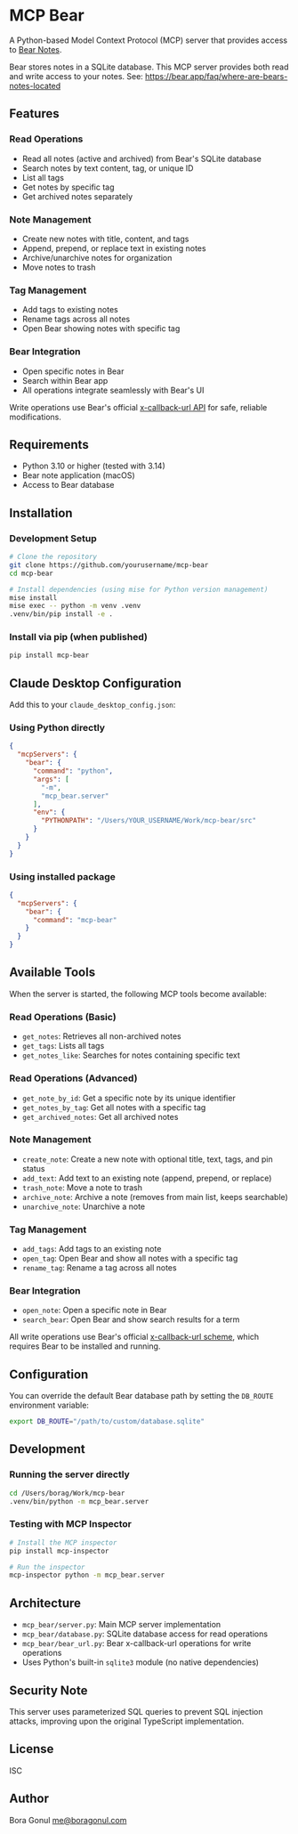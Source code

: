 # MCP Bear

A Python-based Model Context Protocol (MCP) server that provides access to [Bear Notes](https://bear.app).

Bear stores notes in a SQLite database. This MCP server provides both read and write access to your notes.
See: https://bear.app/faq/where-are-bears-notes-located

## Features

### Read Operations
- Read all notes (active and archived) from Bear's SQLite database
- Search notes by text content, tag, or unique ID
- List all tags
- Get notes by specific tag
- Get archived notes separately

### Note Management
- Create new notes with title, content, and tags
- Append, prepend, or replace text in existing notes
- Archive/unarchive notes for organization
- Move notes to trash

### Tag Management
- Add tags to existing notes
- Rename tags across all notes
- Open Bear showing notes with specific tag

### Bear Integration
- Open specific notes in Bear
- Search within Bear app
- All operations integrate seamlessly with Bear's UI

Write operations use Bear's official [x-callback-url API](https://bear.app/faq/x-callback-url-scheme-documentation/) for safe, reliable modifications.

## Requirements

- Python 3.10 or higher (tested with 3.14)
- Bear note application (macOS)
- Access to Bear database

## Installation

### Development Setup

```bash
# Clone the repository
git clone https://github.com/yourusername/mcp-bear
cd mcp-bear

# Install dependencies (using mise for Python version management)
mise install
mise exec -- python -m venv .venv
.venv/bin/pip install -e .
```

### Install via pip (when published)

```bash
pip install mcp-bear
```

## Claude Desktop Configuration

Add this to your `claude_desktop_config.json`:

### Using Python directly

```json
{
  "mcpServers": {
    "bear": {
      "command": "python",
      "args": [
        "-m",
        "mcp_bear.server"
      ],
      "env": {
        "PYTHONPATH": "/Users/YOUR_USERNAME/Work/mcp-bear/src"
      }
    }
  }
}
```

### Using installed package

```json
{
  "mcpServers": {
    "bear": {
      "command": "mcp-bear"
    }
  }
}
```

## Available Tools

When the server is started, the following MCP tools become available:

### Read Operations (Basic)

- `get_notes`: Retrieves all non-archived notes
- `get_tags`: Lists all tags
- `get_notes_like`: Searches for notes containing specific text

### Read Operations (Advanced)

- `get_note_by_id`: Get a specific note by its unique identifier
- `get_notes_by_tag`: Get all notes with a specific tag
- `get_archived_notes`: Get all archived notes

### Note Management

- `create_note`: Create a new note with optional title, text, tags, and pin status
- `add_text`: Add text to an existing note (append, prepend, or replace)
- `trash_note`: Move a note to trash
- `archive_note`: Archive a note (removes from main list, keeps searchable)
- `unarchive_note`: Unarchive a note

### Tag Management

- `add_tags`: Add tags to an existing note
- `open_tag`: Open Bear and show all notes with a specific tag
- `rename_tag`: Rename a tag across all notes

### Bear Integration

- `open_note`: Open a specific note in Bear
- `search_bear`: Open Bear and show search results for a term

All write operations use Bear's official [x-callback-url scheme](https://bear.app/faq/x-callback-url-scheme-documentation/), which requires Bear to be installed and running.

## Configuration

You can override the default Bear database path by setting the `DB_ROUTE` environment variable:

```bash
export DB_ROUTE="/path/to/custom/database.sqlite"
```

## Development

### Running the server directly

```bash
cd /Users/borag/Work/mcp-bear
.venv/bin/python -m mcp_bear.server
```

### Testing with MCP Inspector

```bash
# Install the MCP inspector
pip install mcp-inspector

# Run the inspector
mcp-inspector python -m mcp_bear.server
```

## Architecture

- `mcp_bear/server.py`: Main MCP server implementation
- `mcp_bear/database.py`: SQLite database access for read operations
- `mcp_bear/bear_url.py`: Bear x-callback-url operations for write operations
- Uses Python's built-in `sqlite3` module (no native dependencies)

## Security Note

This server uses parameterized SQL queries to prevent SQL injection attacks, improving upon the original TypeScript implementation.

## License

ISC

## Author

Bora Gonul <me@boragonul.com>
